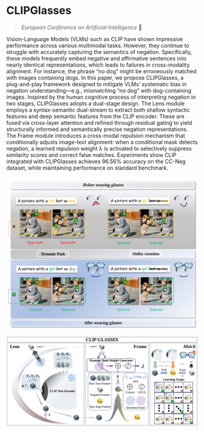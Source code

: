 # CLIPGlasses

> *European Conference on Artificial Intelligence*  🚩

Vision-Language Models (VLMs) such as CLIP have shown impressive performance across various multimodal tasks. However, they continue to struggle with accurately capturing the semantics of negation. Specifically, these models frequently embed negative and affirmative sentences into nearly identical representations, which leads to failures in cross-modality alignment. For instance, the phrase “no dog” might be erroneously matched with images containing dogs. In this paper, we propose CLIPGlasses, a plug-and-play framework designed to mitigate VLMs’ systematic bias in negation understanding—e.g., mismatching “no dog” with dog-containing images. Inspired by the human cognitive process of interpreting negation in two stages, CLIPGlasses adopts a dual-stage design. The Lens module employs a syntax-semantic dual-stream to extract both shallow syntactic features and deep semantic features from the CLIP encoder. These are fused via cross-layer attention and refined through residual gating to yield structurally informed and semantically precise negation representations. The Frame module introduces a cross-modal repulsion mechanism that conditionally adjusts image-text alignment: when a conditional mask detects negation, a learned repulsion weight λ is activated to selectively suppress similarity scores and correct false matches. Experiments show CLIP integrated with CLIPGlasses achieves 96.56% accuracy on the CC-Neg dataset, while maintaining performance on standard benchmark. 

![image-20250517222044338](md_images/README/image-20250517222044338.png)

![image-20250517222110048](md_images/README/image-20250517222110048.png)
